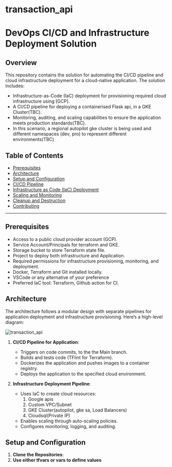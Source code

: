 # transaction_api
# DevOps CI/CD and Infrastructure Deployment Solution

## Overview

This repository contains the solution for automating the CI/CD pipeline and cloud infrastructure deployment for a cloud-native application. The solution includes:
- Infrastructure-as-Code (IaC) deployment for provisioning required cloud infrastructure using [GCP].
- A CI/CD pipeline for deploying a containerised Flask api, in a GKE Cluster(TBC).
- Monitoring, auditing, and scaling capabilities to ensure the application meets production standards(TBC).
- In this scenario, a regional autopilot gke cluster is being used and different namespaces (dev, pro) to represent different environments(TBC)

## Table of Contents
- [Prerequisites](#prerequisites)
- [Architecture](#architecture)
- [Setup and Configuration](#setup-and-configuration)
- [CI/CD Pipeline](#ci-cd-pipeline)
- [Infrastructure as Code (IaC) Deployment](#infrastructure-as-code-iac-deployment)
- [Scaling and Monitoring](#scaling-and-monitoring)
- [Cleanup and Destruction](#cleanup-and-destruction)
- [Contributing](#contributing)

---

## Prerequisites

- Access to a public cloud provider account (GCP).
- Service Account/Principals for terraform and GKE.
- Storage bucket to store Terraform state file.
- Project to deploy both infrastructure and Application.
- Required permissions for infrastructure provisioning, monitoring, and deployment.
- Docker, Terraform and Git installed locally.
- VSCode or any alternative of your preference
- Preferred IaC tool: Terraform, Github action for CI.

## Architecture

The architecture follows a modular design with separate pipelines for application deployment and infrastructure provisioning. Here’s a high-level diagram:

![transaction_api](https://github.com/user-attachments/assets/cbf227e6-912a-4f6d-8b95-1c5578787c39)


1. **CI/CD Pipeline for Application**:
   - Triggers on code commits, to the the Main branch.
   - Builds and tests code (TFlint for Terraform).
   - Dockerizes the application and pushes images to a container registry.
   - Deploys the application to the specified cloud environment.

2. **Infrastructure Deployment Pipeline**:
   - Uses IaC to create cloud resources:
      1. Google apis
      2. Custom VPC/Subnet
      3. GKE Cluster(autopilot, gke sa, Load Balancers)
      4. Cloudsql(Private IP)
   - Enables scaling through auto-scaling policies.
   - Configures monitoring, logging, and auditing.

## Setup and Configuration

1. **Clone the Repositories**:
2. **Use either tfvars or vars to define values**
